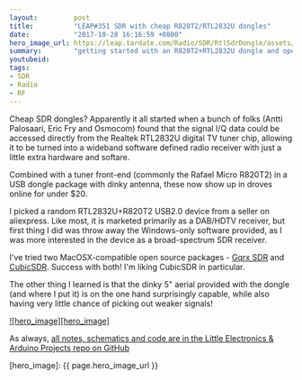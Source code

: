 ```yaml
---
layout:         post
title:          "LEAP#351 SDR with cheap R820T2/RTL2832U dongles"
date:           "2017-10-28 16:16:59 +0800"
hero_image_url: https://leap.tardate.com/Radio/SDR/RtlSdrDongle/assets/RtlSdrDongle_build.jpg
summary:        "getting started with an R820T2+RTL2832U dongle and open-source SDR software on MacOSX (gprx, CubicSDR)"
youtubeid:
tags:
- SDR
- Radio
- RF
---
```


Cheap SDR dongles?
Apparently it all started when a bunch of folks (Antti Palosaari, Eric Fry and Osmocom)
found that the signal I/Q data could be accessed directly from the Realtek RTL2832U digital TV tuner chip,
allowing it to be turned into a wideband software defined radio receiver with just a little extra hardware and softare.

Combined with a tuner front-end (commonly the Rafael Micro R820T2) in a USB dongle package with dinky antenna,
these now show up in droves online for under $20.

I picked a random RTL2832U+R820T2 USB2.0 device from a seller on aliexpress.
Like most, it is marketed primarily as a DAB/HDTV receiver, but first thing I did was throw away the Windows-only software provided,
as I was more interested in the device as a broad-spectrum SDR receiver.

I've tried two MacOSX-compatible open source packages -
[Gqrx SDR](http://gqrx.dk/) and [CubicSDR](http://cubicsdr.com/).
Success with both! I'm liking CubicSDR in particular.

The other thing I learned is that the dinky 5" aerial provided with the dongle (and where I put it)
is on the one hand surprisingly capable, while also having very little chance of picking out weaker signals!

[![hero_image][hero_image]][project]

As always, [all notes, schematics and code are in the Little Electronics & Arduino Projects repo on GitHub][project]

[leap]: https://leap.tardate.com
[project]: https://github.com/tardate/LittleArduinoProjects/tree/master/Radio/SDR/RtlSdrDongle
[hero_image]: {{ page.hero_image_url }}
